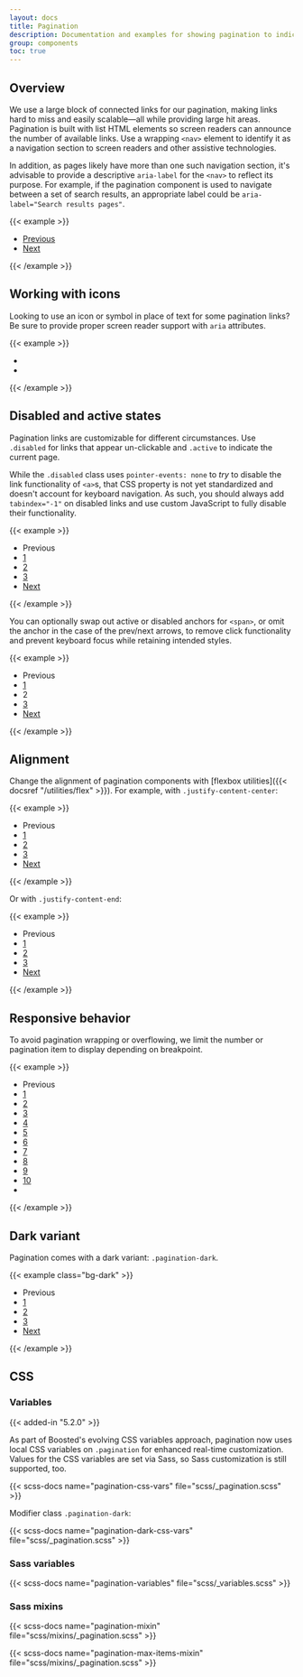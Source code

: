 ```yaml
---
layout: docs
title: Pagination
description: Documentation and examples for showing pagination to indicate a series of related content exists across multiple pages.
group: components
toc: true
---
```


## Overview

We use a large block of connected links for our pagination, making links hard to miss and easily scalable—all while providing large hit areas. Pagination is built with list HTML elements so screen readers can announce the number of available links. Use a wrapping `<nav>` element to identify it as a navigation section to screen readers and other assistive technologies.

In addition, as pages likely have more than one such navigation section, it's advisable to provide a descriptive `aria-label` for the `<nav>` to reflect its purpose. For example, if the pagination component is used to navigate between a set of search results, an appropriate label could be `aria-label="Search results pages"`.

{{< example >}}
<nav aria-label="Page navigation example">
  <ul class="pagination">
    <li class="page-item"><a class="page-link" href="#">Previous</a></li>
    <li class="page-item"><a class="page-link" href="#">Next</a></li>
  </ul>
</nav>
{{< /example >}}

## Working with icons

Looking to use an icon or symbol in place of text for some pagination links? Be sure to provide proper screen reader support with `aria` attributes.

{{< example >}}
<nav aria-label="Page navigation example with icons">
  <ul class="pagination">
    <li class="page-item"><a class="page-link" href="#" aria-label="Previous"></a></li>
    <li class="page-item"><a class="page-link" href="#" aria-label="Next"></a></li>
  </ul>
</nav>
{{< /example >}}

## Disabled and active states

Pagination links are customizable for different circumstances. Use `.disabled` for links that appear un-clickable and `.active` to indicate the current page.

While the `.disabled` class uses `pointer-events: none` to _try_ to disable the link functionality of `<a>`s, that CSS property is not yet standardized and doesn't account for keyboard navigation. As such, you should always add `tabindex="-1"` on disabled links and use custom JavaScript to fully disable their functionality.

{{< example >}}
<nav aria-label="...">
  <ul class="pagination">
    <li class="page-item disabled">
      <a class="page-link">Previous</a>
    </li>
    <li class="page-item"><a class="page-link" href="#">1</a></li>
    <li class="page-item active" aria-current="page">
      <a class="page-link" href="#">2</a>
    </li>
    <li class="page-item"><a class="page-link" href="#">3</a></li>
    <li class="page-item">
      <a class="page-link" href="#">Next</a>
    </li>
  </ul>
</nav>
{{< /example >}}

You can optionally swap out active or disabled anchors for `<span>`, or omit the anchor in the case of the prev/next arrows, to remove click functionality and prevent keyboard focus while retaining intended styles.

{{< example >}}
<nav aria-label="...">
  <ul class="pagination">
    <li class="page-item disabled">
      <span class="page-link">Previous</span>
    </li>
    <li class="page-item"><a class="page-link" href="#">1</a></li>
    <li class="page-item active" aria-current="page">
      <span class="page-link">2</span>
    </li>
    <li class="page-item"><a class="page-link" href="#">3</a></li>
    <li class="page-item">
      <a class="page-link" href="#">Next</a>
    </li>
  </ul>
</nav>
{{< /example >}}

## Alignment

Change the alignment of pagination components with [flexbox utilities]({{< docsref "/utilities/flex" >}}). For example, with `.justify-content-center`:

{{< example >}}
<nav aria-label="Page navigation example">
  <ul class="pagination justify-content-center">
    <li class="page-item disabled">
      <a class="page-link">Previous</a>
    </li>
    <li class="page-item"><a class="page-link" href="#">1</a></li>
    <li class="page-item"><a class="page-link" href="#">2</a></li>
    <li class="page-item"><a class="page-link" href="#">3</a></li>
    <li class="page-item">
      <a class="page-link" href="#">Next</a>
    </li>
  </ul>
</nav>
{{< /example >}}

Or with `.justify-content-end`:

{{< example >}}
<nav aria-label="Page navigation example">
  <ul class="pagination justify-content-end">
    <li class="page-item disabled">
      <a class="page-link">Previous</a>
    </li>
    <li class="page-item"><a class="page-link" href="#">1</a></li>
    <li class="page-item"><a class="page-link" href="#">2</a></li>
    <li class="page-item"><a class="page-link" href="#">3</a></li>
    <li class="page-item">
      <a class="page-link" href="#">Next</a>
    </li>
  </ul>
</nav>
{{< /example >}}

<!-- Boosted mod -->
## Responsive behavior

To avoid pagination wrapping or overflowing, we limit the number or pagination item to display depending on breakpoint.

{{< example >}}
<nav aria-label="Page navigation example">
  <ul class="pagination">
    <li class="page-item disabled"><a class="page-link">Previous</a></li>
    <li class="page-item"><a class="page-link" href="#">1</a></li>
    <li class="page-item"><a class="page-link" href="#">2</a></li>
    <li class="page-item"><a class="page-link" href="#">3</a></li>
    <li class="page-item"><a class="page-link" href="#">4</a></li>
    <li class="page-item active" aria-current="page">
      <a class="page-link" href="#">5</a>
    </li>
    <li class="page-item"><a class="page-link" href="#">6</a></li>
    <li class="page-item"><a class="page-link" href="#">7</a></li>
    <li class="page-item"><a class="page-link" href="#">8</a></li>
    <li class="page-item"><a class="page-link" href="#">9</a></li>
    <li class="page-item"><a class="page-link" href="#">10</a></li>
    <li class="page-item"><a class="page-link" href="#" aria-label="Next"></a></li>
  </ul>
</nav>
{{< /example >}}

## Dark variant

Pagination comes with a dark variant: `.pagination-dark`.

{{< example class="bg-dark" >}}
<nav aria-label="Dark page navigation example">
  <ul class="pagination pagination-dark">
    <li class="page-item disabled">
      <a class="page-link">Previous</a>
    </li>
    <li class="page-item"><a class="page-link" href="#">1</a></li>
    <li class="page-item"><a class="page-link" href="#">2</a></li>
    <li class="page-item"><a class="page-link" href="#">3</a></li>
    <li class="page-item">
      <a class="page-link" href="#">Next</a>
    </li>
  </ul>
</nav>
{{< /example >}}
<!-- End mod -->

## CSS

### Variables

{{< added-in "5.2.0" >}}

As part of Boosted's evolving CSS variables approach, pagination now uses local CSS variables on `.pagination` for enhanced real-time customization. Values for the CSS variables are set via Sass, so Sass customization is still supported, too.

{{< scss-docs name="pagination-css-vars" file="scss/_pagination.scss" >}}

Modifier class `.pagination-dark`:

{{< scss-docs name="pagination-dark-css-vars" file="scss/_pagination.scss" >}}

### Sass variables

{{< scss-docs name="pagination-variables" file="scss/_variables.scss" >}}

### Sass mixins

{{< scss-docs name="pagination-mixin" file="scss/mixins/_pagination.scss" >}}

<!-- Boosted mod: responsive behavior -->
{{< scss-docs name="pagination-max-items-mixin" file="scss/mixins/_pagination.scss" >}}
